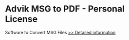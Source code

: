 # Advik MSG to PDF - Personal License
Software to Convert MSG Files
[>> Detailed information](https://secure.shareit.com/shareit/product.html?productid=300805762&affiliateid=200057808)